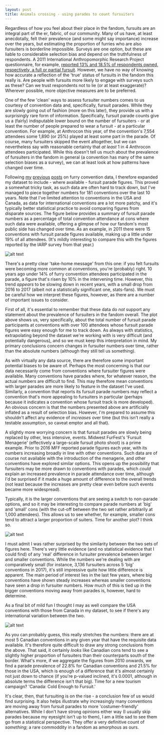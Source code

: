 ```yaml
---
layout: post
title: Animals crossing - using parades to count fursuiters
---
```


Regardless of how you feel about their place in the fandom, fursuits are an integral part of the er, fabric, of our community. Many of us have, at least anecdotally, felt their prevalence (and some might say importance) increase over the years, but estimating the proportion of furries who are also fursuiters is borderline impossible. Surveys are one option, but these are liable to considerable selection bias and depend on the truthfulness of respondents. A 2011 International Anthropomorphic Research Project questionnaire, for example, [reported 13% and 18.5% of respondents owned, respectively, a full or partial fursuit](http://www.furryresearch.org/findings/fandom-participation/2-8-fursuits/). However, we have no way of knowing how accurate a reflection of the 'true' status of fursuits in the fandom this really is. Are people with fursuits more likely to engage with surveys such as these? Can we trust respondents not to lie (or at least exaggerate)? Wherever possible, more objective measures are to be preferred.

One of the few 'clean' ways to assess fursuiter numbers comes to us courtesy of convention data and, specifically, fursuit parades. While they are slowly going out of fashion (more on this later), they provide us with a surprisingly rare form of information. Specifically, fursuit parade counts give us a (fairly) indisputable lower bound on the number of fursuiters - or at least the number of people prepared to wear a fursuit - at a particular convention. For example, at Anthrocon this year, of the convention's 7,554 attendees some 1,890 (or 25%) played at least some part in the parade. Of course, many fursuiters skipped the event altogether, but we can nevertheless say with reasonable certainty that *at least* 1 in 4 Anthrocon attendees participated. While this doesn't tell us much about the prevalence of fursuiters in the fandom in general (a convention has many of the same selection biases as a survey), we can at least look at how patterns have changed over time.

Following [my](https://tealeafraccoon.github.io/USA-Con-Attendance/) [previous](https://tealeafraccoon.github.io/US-Conventions-Market-Share/) [posts](https://tealeafraccoon.github.io/MFF-Takes-Top-Spot/) on furry convention data, I therefore expanded my dataset to include - where available - fursuit parade figures. This proved a somewhat tricky task, as such data are often hard to track down, but I've managed to piece together numbers for 181 conventions over the last 10 years. Note that I've limited attention to conventions in the USA and Canada, as data for international conventions are a lot more patchy, and it's typically better statistical practice to avoid comparing figures from disparate sources. The figure below provides a summary of fursuit parade numbers as a percentage of total convention attendance at cons where such data were available, offering a glimpse of how our fandom's most public side has changed over time. As an example, in 2011 there were 15 conventions with fursuit parade figures available, making up a little under 19% of all attendees. (It's mildly interesting to compare this with the figures reported by the IARP survey from that year.)

![alt text][figure1]

[figure1]: http://gdurl.com/R74S "On the march"

There's a pretty clear 'take-home message' from this one: if you felt fursuits were becoming more common at conventions, you're (probably) right. 10 years ago under 14% of furry convention attendees participated in the parade, a figure that's risen by 10% in the intervening time. However, this trend *appears* to be slowing down in recent years, with a small drop from 2016 to 2017 (albeit not a statistically significant one, stats-fans). We must be careful how we interpret these figures, however, as there are a number of important issues to consider.

First of all, it's essential to remember that these data do *not* support any statement about the prevalence of fursuiters in the fandom overall. The plot above shows us, very specifically, about the total number of fursuit parade participants at conventions with over 100 attendees whose fursuit parade figures were easy enough for me to track down. As always with statistics, extrapolating beyond the dataset we're working with is very difficult (and potentially dangerous), and so we must keep this interpretation in mind. My primary conclusions concern changes in fursuiter numbers over time, rather than the absolute numbers (although they still tell us something).

As with virtually any data source, there are therefore some important potential biases to be aware of. Perhaps the most concerning is that our data necessarily come from conventions where fursuiter figures were available. Many conventions have parades where, for whatever reason, the actual numbers are difficult to find. This may therefore mean conventions with larger parades are more likely to feature in the dataset I've used. Similarly, a convention that reports its fursuit parade numbers may reflect a convention that's more appealing to fursuiters in particular (perhaps because it indicates a convention whose fursuit track is more developed). An obvious concern is that the numbers presented above are artificially inflated as a result of selection bias. However, I'm prepared to assume this shouldn't affect any evidence of *increases* over time (but this isn't really a testable assumption, so caveat emptor and all that).

A slightly more worrying concern is that fursuit parades are slowly being replaced by other, less intensive, events. Midwest FurFest's 'Fursuit Menagerie' (effectively a large-scale fursuit photo shoot) is a prime example. Prior to 2016 MFF reported parade figures each year, with its numbers increasing broadly in line with other conventions. Such data are of course not available with the introduction of the menagerie, and other conventions have explored similar options. This opens up the possibility that fursuiters may be more drawn to conventions with parades, which *could* explain an increased prevalence in parade attendance over time, although I'd be surprised if it made a huge amount of difference to the overall trends (not least because the increases are pretty clear even before such events became more widespread).

Typically, it is the larger conventions that are seeing a switch to non-parade options, and so it may be interesting to compare parade numbers at 'big' and 'small' cons (with the cut-off between the two set rather arbitrarily at 1,000 attendees). This allows us to see whether, for example, smaller cons tend to attract a larger proportion of suiters. Time for another plot? I think so.

![alt text][figure2]

[figure2]: http://gdurl.com/aDoX "Size matters?"

I must admit I was rather surprised by the similarity between the two sets of figures here. There's very little evidence (and no statistical evidence that I could find) of any 'real' difference in fursuiter prevalence between larger and smaller conventions. While the numbers we're dealing with are comparatively small (for instance, 3,136 fursuiters across 5 'big' conventions in 2017), it's still impressive quite how little difference is apparent. The main period of interest lies in the last few years, where big conventions have shown steady increases whereas smaller conventions have seen a drop in fursuiter numbers. How much of this is tied up in the bigger conventions moving away from parades is, however, hard to determine.

As a final bit of mild fun I thought I may as well compare the USA conventions with those from Canada in my dataset, to see if there's any international variation between the two.

![alt text][figure3]

[figure3]: http://gdurl.com/2mAh "True North Strong and Fur-ee"

As you can probably guess, this really stretches the numbers: there are at most 5 Canadian conventions in any given year that have the requisite data available. It's therefore quite difficult to draw any strong conclusions from the above. That said, it certainly *looks* like Canadian cons tend to see a slightly higher proportion of fursuiters than their counterparts south of the border. What's more, if we aggregate the figures from 2010 onwards, we find a parade prevalence of 22.8% for Canadian conventions and 21.5% for those in the USA, which is enough of a difference that it's almost certainly not just down to chance (if you're p-valued inclined, it's 0.0001, although in absolute terms the difference isn't that big). Time for a new tourism campaign? 'Canada: Cold Enough to Fursuit.'

It's clear, then, that fursuiting is on the rise - a conclusion few of us would find surprising. It also helps illustrate why increasingly many conventions are moving away from fursuit parades to more 'costumer-friendly' alternatives. While I don't have strong opinions either way (I usually skip parades because my eyesight isn't up to them), I am a little sad to see them go from a statistical perspective. They offer a very definitive count of *something*; a rare commoddity in a fandom as amorphous as ours.
